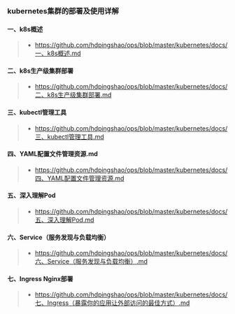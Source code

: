 ### kubernetes集群的部署及使用详解

#### 一、k8s概述

> * https://github.com/hdpingshao/ops/blob/master/kubernetes/docs/一、k8s概述.md

#### 二、k8s生产级集群部署

> * https://github.com/hdpingshao/ops/blob/master/kubernetes/docs/二、k8s生产级集群部署.md

#### 三、kubectl管理工具

> * https://github.com/hdpingshao/ops/blob/master/kubernetes/docs/三、kubectl管理工具.md

#### 四、YAML配置文件管理资源.md

> * https://github.com/hdpingshao/ops/blob/master/kubernetes/docs/四、YAML配置文件管理资源.md

#### 五、深入理解Pod

> * https://github.com/hdpingshao/ops/blob/master/kubernetes/docs/五、深入理解Pod.md

#### 六、Service（服务发现与负载均衡）

> * https://github.com/hdpingshao/ops/blob/master/kubernetes/docs/六、Service（服务发现与负载均衡）.md

#### 七、Ingress Nginx部署

> * https://github.com/hdpingshao/ops/blob/master/kubernetes/docs/七、Ingress（暴露你的应用让外部访问的最佳方式）.md



